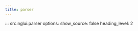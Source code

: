 ```yaml
---
title: parser
---
```


::: src.nglui.parser
    options:
        show_source: false
        heading_level: 2